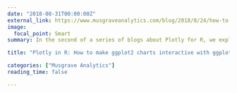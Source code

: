 ```yaml
---
date: "2018-08-31T00:00:00Z"
external_link: https://www.musgraveanalytics.com/blog/2018/8/24/how-to-make-ggplot2-charts-interactive-with-plotly
image:
  focal_point: Smart
summary: In the second of a series of blogs about Plotly for R, we explain how to quickly make a static ggplot2 chart interactive with the ggplotly function.

title: "Plotly in R: How to make ggplot2 charts interactive with ggplotly"

categories: ["Musgrave Analytics"]
reading_time: false 

---
```

